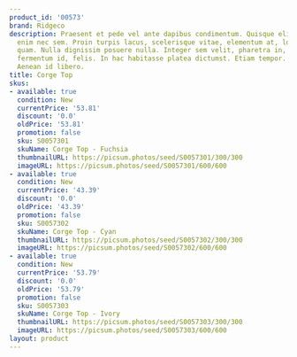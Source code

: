 ```yaml
---
product_id: '00573'
brand: Ridgeco
description: Praesent et pede vel ante dapibus condimentum. Quisque elit. Donec varius
  enim nec sem. Proin turpis lacus, scelerisque vitae, elementum at, lobortis ac,
  quam. Nulla dignissim posuere nulla. Integer sem velit, pharetra in, fringilla eu,
  fermentum id, felis. In hac habitasse platea dictumst. Etiam tempor. Nam quis lacus.
  Aenean id libero.
title: Corge Top
skus:
- available: true
  condition: New
  currentPrice: '53.81'
  discount: '0.0'
  oldPrice: '53.81'
  promotion: false
  sku: S0057301
  skuName: Corge Top - Fuchsia
  thumbnailURL: https://picsum.photos/seed/S0057301/300/300
  imageURL: https://picsum.photos/seed/S0057301/600/600
- available: true
  condition: New
  currentPrice: '43.39'
  discount: '0.0'
  oldPrice: '43.39'
  promotion: false
  sku: S0057302
  skuName: Corge Top - Cyan
  thumbnailURL: https://picsum.photos/seed/S0057302/300/300
  imageURL: https://picsum.photos/seed/S0057302/600/600
- available: true
  condition: New
  currentPrice: '53.79'
  discount: '0.0'
  oldPrice: '53.79'
  promotion: false
  sku: S0057303
  skuName: Corge Top - Ivory
  thumbnailURL: https://picsum.photos/seed/S0057303/300/300
  imageURL: https://picsum.photos/seed/S0057303/600/600
layout: product
---
```


